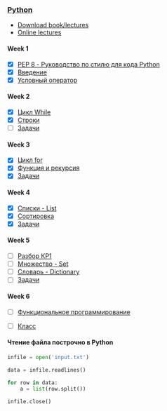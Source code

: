 ### [Python](http://wiki.cs.hse.ru/Основы_и_методология_программирования_на_ПМИ_2020/2021_(основной_поток))


* [Download book/lectures](https://disk.yandex.ru/i/BkcKilJkumcPV)
* [Online lectures](https://www.coursera.org/learn/python-osnovy-programmirovaniya/home/welcome)

#### Week 1
- [x] [PEP 8 - Руководство по стилю для кода Python](https://github.com/doroteo7/HSE-Python-1/blob/master/notes/0.md)
- [x] [Введение](https://github.com/doroteo7/HSE-Python-1/blob/master/notes/1.md)
- [x] [Условный оператор](https://github.com/doroteo7/HSE-Python-1/blob/master/notes/2.md)

#### Week 2
- [x] [Цикл While](https://github.com/doroteo7/HSE-Python-1/blob/master/notes/3.md)
- [x] [Строки](https://github.com/doroteo7/HSE-Python-1/blob/master/notes/4.md)
- [ ] [Задачи](https://github.com/Loglosss/HSE-Python-1/blob/master/notes/task2.md) 

#### Week 3
- [x] [Цикл for](https://github.com/doroteo7/HSE-Python-1/blob/master/notes/6.md)
- [x] [Функция и рекурсия](https://github.com/doroteo7/HSE-Python-1/blob/master/notes/5.md)
- [x] [Задачи](https://github.com/Loglosss/HSE-Python-1/blob/master/notes/task3.md) 

#### Week 4
- [x] [Списки - List](https://github.com/doroteo7/HSE-Python-1/blob/master/notes/7.md)
- [x] [Сортировка](https://github.com/doroteo7/HSE-Python-1/blob/master/notes/8.md)
- [x] [Задачи](https://github.com/Loglosss/HSE-Python-1/blob/master/notes/task4.md) 

#### Week 5
- [ ] [Разбор КР1](https://github.com/Loglosss/HSE-Python-1/blob/master/notes/quiz_1_2020.md)
- [ ] [Множество - Set](https://github.com/doroteo7/HSE-Python-1/blob/master/notes/9.md)
- [ ] [Словарь - Dictionary](https://github.com/doroteo7/HSE-Python-1/blob/master/notes/10.md)
- [ ] [Задачи](https://github.com/Loglosss/HSE-Python-1/blob/master/notes/task5.md)

#### Week 6
- [ ] [Функциональное программирование](https://github.com/doroteo7/HSE-Python-1/blob/master/notes/11.md)
- [ ] [Класс](https://github.com/doroteo7/HSE-Python-1/blob/master/notes/12.md)






#### Чтение файла построчно в Python

```python
infile = open('input.txt')

data = infile.readlines()

for row in data:
    a = list(row.split())

infile.close()
```
